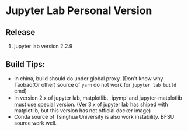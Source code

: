 # Jupyter Lab Personal Version

## Release
1. jupyter lab version 2.2.9

## Build Tips:
* In china, build should do under global proxy. (Don't know why Taobao(Or other) source of `yarn` do not work for `jupyter lab build` cmd)
* In version 2.x of jupyter lab, matplotlib、ipympl and jupyter-matplotlib must use special version. (Ver 3.x of jupyter lab has shiped with matplotlib, but this version has not official docker image)
* Conda source of Tsinghua University is also work instability. BFSU source work well.